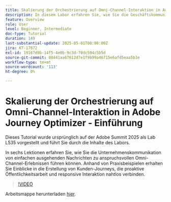 ```yaml
---
title: Skalierung der Orchestrierung auf Omni-Channel-Interaktion in Adobe Journey Optimizer - Einführung
description: In diesem Labor erfahren Sie, wie Sie die Geschäftskommunikation von grundlegenden ausgehenden Nachrichten zu anspruchsvollen Omni-Channel-Erlebnissen umgestalten können. Anhand von Praxisbeispielen erstellen Sie eine Kunden-Journey, die proaktive Öffentlichkeitsarbeit mit responsiver Interaktion kombiniert.
feature: Overview
role: User
level: Beginner, Intermediate
doc-type: Tutorial
duration: 149
last-substantial-update: 2025-05-01T00:00:00Z
jira: KT-17872
exl-id: 19167d9b-14f5-4e0b-9c3d-70dc594c5b5d
source-git-commit: 08441aa67612d7e1f9b99a46715e6afd5eaa5b3e
workflow-type: tm+mt
source-wordcount: '113'
ht-degree: 0%

---
```


# Skalierung der Orchestrierung auf Omni-Channel-Interaktion in Adobe Journey Optimizer - Einführung

Dieses Tutorial wurde ursprünglich auf der Adobe Summit 2025 als Lab L535 vorgestellt und führt Sie durch die Inhalte des Labors.

In sechs Lektionen erfahren Sie, wie Sie die Unternehmenskommunikation von einfachen ausgehenden Nachrichten zu anspruchsvollen Omni-Channel-Erlebnissen führen können. Anhand von Praxisbeispielen erhalten Sie Einblicke in die Erstellung von Kunden-Journeys, die proaktive Öffentlichkeitsarbeit und responsive Interaktion nahtlos verbinden.

>[!VIDEO](https://video.tv.adobe.com/v/3457828/?learn=on&enablevpops)

Arbeitsmappe herunterladen [hier](/help/summit-lab-2025/assets/summit-lab-manual-l535-final-v4.pdf).

